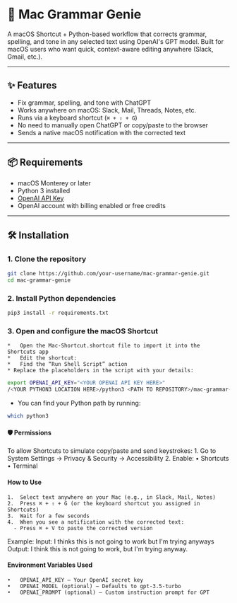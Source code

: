 # 🧠 Mac Grammar Genie

A macOS Shortcut + Python-based workflow that corrects grammar, spelling, and tone in any selected text using OpenAI's GPT model. Built for macOS users who want quick, context-aware editing anywhere (Slack, Gmail, etc.).

---

## ✨ Features

- Fix grammar, spelling, and tone with ChatGPT
- Works anywhere on macOS: Slack, Mail, Threads, Notes, etc.
- Runs via a keyboard shortcut (`⌘ + ⇧ + G`)
- No need to manually open ChatGPT or copy/paste to the browser
- Sends a native macOS notification with the corrected text

---

## 📦 Requirements

- macOS Monterey or later
- Python 3 installed
- [OpenAI API Key](https://platform.openai.com/account/api-keys)
- OpenAI account with billing enabled or free credits

---

## 🛠️ Installation

### 1. Clone the repository

```bash
git clone https://github.com/your-username/mac-grammar-genie.git
cd mac-grammar-genie
```

### 2. Install Python dependencies

```bash
pip3 install -r requirements.txt
```

### 3. Open and configure the macOS Shortcut
	*	Open the Mac-Shortcut.shortcut file to import it into the Shortcuts app
	*	Edit the shortcut:
	*	Find the “Run Shell Script” action
	* Replace the placeholders in the script with your details:
  ```bash
  export OPENAI_API_KEY="<YOUR OPENAI API KEY HERE>"
/<YOUR PYTHON3 LOCATION HERE>/python3 <PATH TO REPOSITORY>/mac-grammar-genie/main.py
```
  * You can find your Python path by running:
  ```bash
  which python3
  ```

#### 🛡️ Permissions
To allow Shortcuts to simulate copy/paste and send keystrokes:
	1.	Go to System Settings → Privacy & Security → Accessibility
	2.	Enable:
	•	Shortcuts
	•	Terminal

####  How to Use
	1.	Select text anywhere on your Mac (e.g., in Slack, Mail, Notes)
	2.	Press ⌘ + ⇧ + G (or the keyboard shortcut you assigned in Shortcuts)
	3.	Wait for a few seconds
	4.	When you see a notification with the corrected text:
      - Press ⌘ + V to paste the corrected version

Example:
Input: I thinks this is not going to work but I'm trying anyways
Output: I think this is not going to work, but I'm trying anyway.

####  Environment Variables Used
	•	OPENAI_API_KEY — Your OpenAI secret key
	•	OPENAI_MODEL (optional) — Defaults to gpt-3.5-turbo
	•	OPENAI_PROMPT (optional) — Custom instruction prompt for GPT
